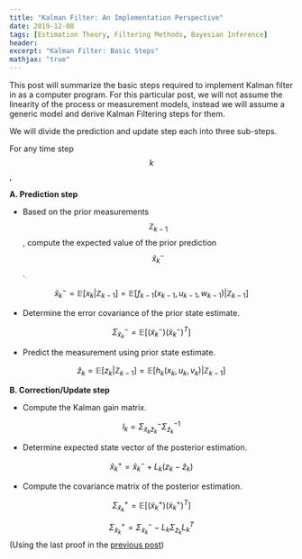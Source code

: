 ```yaml
---
title: "Kalman Filter: An Implementation Perspective"
date: 2019-12-08
tags: [Estimation Theory, Filtering Methods, Bayesian Inference]
header:
excerpt: "Kalman Filter: Basic Steps"
mathjax: "true"
---
```

This post will summarize the basic steps required to implement Kalman filter in as a computer program. For this particular post, we will not assume the linearity of the process or measurement models, instead we will assume a generic model and derive Kalman Filtering steps for them.

We will divide the prediction and update step each into three sub-steps.

For any time step $$k$$,

**A. Prediction step**

- Based on the prior measurements $$\mathbb{Z}_{k-1}$$, compute the expected value of the prior prediction $$\hat{x}_k^-$$.

$$\hat{x}_k^- = \mathbb{E}[x_k \vert \mathbb{Z}_{k-1}] = \mathbb{E}[f_{k-1}(x_{k-1}, u_{k-1}, w_{k-1}) \vert \mathbb{Z}_{k-1}]$$

- Determine the error covariance of the prior state estimate.

$$\Sigma_{\tilde{x}_k}^- = \mathbb{E}[(\tilde{x}_k^-)(\tilde{x}_k^-)^T]$$

- Predict the measurement using prior state estimate.

$$\hat{z}_k = \mathbb{E}[z_k \vert \mathbb{Z}_{k-1}] = \mathbb{E}[h_k(x_k, u_k, v_k) \vert \mathbb{Z}_{k-1}]$$

**B. Correction/Update step**

- Compute the Kalman gain matrix.

$$l_k = \Sigma_{\tilde{x}_k\tilde{z}_k}^-\Sigma_{\tilde{z}_k}^{-1}$$

- Determine expected state vector of the posterior estimation.

$$\hat{x}_k^+ = \hat{x}_k^- + L_k(z_k - \hat{z}_k)$$

- Compute the covariance matrix of the posterior estimation.

$$\Sigma_{\tilde{x}_k}^+ = \mathbb{E}[(\tilde{x}_k^+)(\tilde{x}_k^+)^T]$$

$$\Sigma_{\tilde{x}_k}^+ = \Sigma_{\tilde{x}_k}^- - L_k\Sigma_{\tilde{z}_k}L_k^T$$ (Using the last proof in the [previous post](https://mattsinbot.github.io/KalmanFilter_Intro/))
